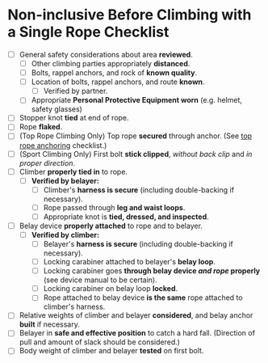 # Non-inclusive Before Climbing with a Single Rope Checklist

- [ ] General safety considerations about area **reviewed**.
    - [ ] Other climbing parties appropriately **distanced**.
    - [ ] Bolts, rappel anchors, and rock of **known quality**.
    - [ ] Location of bolts, rappel anchors, and route **known**.
        - [ ] Verified by partner.
    - [ ] Appropriate **Personal Protective Equipment worn** (e.g. helmet, safety glasses)
- [ ] Stopper knot **tied** at end of rope.
- [ ] Rope **flaked**.
- [ ] (Top Rope Climbing Only) Top rope **secured** through anchor.
(See [top rope anchoring](https://github.com/cloudrave/climbing-checklists/blob/master/crag/anchors.md) checklist.)
- [ ] (Sport Climbing Only) First bolt **stick clipped**, *without back clip* and *in proper direction*.
- [ ] Climber **properly tied in** to rope.
    - [ ] **Verified by belayer:**
        - [ ] Climber's **harness is secure** (including double-backing if necessary).
        - [ ] Rope passed through **leg and waist loops**.
        - [ ] Appropriate knot is **tied, dressed, and inspected**.
- [ ] Belay device **properly attached** to rope and to belayer.
    - [ ] **Verified by climber:**
        - [ ] Belayer's **harness is secure** (including double-backing if necessary).
        - [ ] Locking carabiner attached to belayer's **belay loop**.
        - [ ] Locking carabiner goes **through belay device *and rope* properly** (see device manual to be certain).
        - [ ] Locking carabiner on belay loop **locked**.
        - [ ] Rope attached to belay device **is the same** rope attached to climber's harness.
- [ ] Relative weights of climber and belayer **considered**, and belay anchor **built** if necessary.
- [ ] Belayer in **safe and effective position** to catch a hard fall.
(Direction of pull and amount of slack should be considered.)
- [ ] Body weight of climber and belayer **tested** on first bolt.

